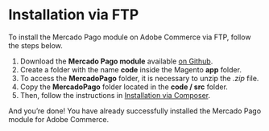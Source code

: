 # Installation via FTP 

To install the Mercado Pago module on Adobe Commerce via FTP, follow the steps below.

1. Download the **Mercado Pago module** available [on Github](https://github.com/mercadopago/adb-payment).
2. Create a folder with the name **code** inside the Magento **app** folder.
3. To access the **MercadoPago** folder, it is necessary to unzip the *.zip* file.
4. Copy the **MercadoPago** folder located in the **code / src** folder.
5. Then, follow the instructions in [Installation via Composer](/developers/en/guides/adobe-commerce/installation/composer).

And you’re done! You have already successfully installed the Mercado Pago module for Adobe Commerce.